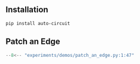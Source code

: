 
## Installation
```
pip install auto-circuit
```

## Patch an Edge
```python
--8<-- "experiments/demos/patch_an_edge.py:1:47"
```
